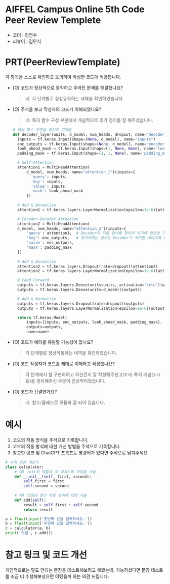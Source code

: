 # AIFFEL Campus Online 5th Code Peer Review Templete
- 코더 : 김연수
- 리뷰어 : 김민식


# PRT(PeerReviewTemplate) 
각 항목을 스스로 확인하고 토의하여 작성한 코드에 적용합니다.

- [O] 코드가 정상적으로 동작하고 주어진 문제를 해결했나요?
  > 네. 각 단계별로 정상동작하는 내역을 확인하였습니다.
- [O] 주석을 보고 작성자의 코드가 이해되었나요?
  > 네. 특히 함수 구성 부분에서 개념적으로 추가 정리를 잘 해주셨습니다.
  ```python
  # 해당 함수 부분을 예시로 가저옴
  def decoder_layer(units, d_model, num_heads, dropout, name="decoder_layer"):
    inputs = tf.keras.Input(shape=(None, d_model), name="inputs")
    enc_outputs = tf.keras.Input(shape=(None, d_model), name="encoder_outputs")
    look_ahead_mask = tf.keras.Input(shape=(1, None, None), name="look_ahead_mask")
    padding_mask = tf.keras.Input(shape=(1, 1, None), name='padding_mask')

    # Self-Attention
    attention1 = MultiHeadAttention(
        d_model, num_heads, name="attention_1")(inputs={
          'query': inputs,
          'key': inputs,
          'value': inputs,
          'mask': look_ahead_mask
        })
    
    # Add & Normalize
    attention1 = tf.keras.layers.LayerNormalization(epsilon=1e-6)(attention1 + inputs)

    # Encoder-Decoder Attention
    attention2 = MultiHeadAttention(
    d_model, num_heads, name="attention_2")(inputs={
        'query': attention1,  # Decoder의 다음 단어를 찾아야 하기에 연관성 기준을 Decoder 값으로 지정
        'key': enc_outputs,   # 찾아야하는 정보는 Encoder가 처리한 데이터에 있으니 key와 value 모두 Encoder 값으로 지정
        'value': enc_outputs,
        'mask': padding_mask
    })
    
    # Add & Normalize
    attention2 = tf.keras.layers.Dropout(rate=dropout)(attention2)
    attention2 = tf.keras.layers.LayerNormalization(epsilon=1e-6)(attention2 + attention1)

    # Feed Forward
    outputs = tf.keras.layers.Dense(units=units, activation='relu')(attention2)
    outputs = tf.keras.layers.Dense(units=d_model)(outputs)

    # Add & Normalize
    outputs = tf.keras.layers.Dropout(rate=dropout)(outputs)
    outputs = tf.keras.layers.LayerNormalization(epsilon=1e-6)(outputs + attention2)

    return tf.keras.Model(
        inputs=[inputs, enc_outputs, look_ahead_mask, padding_mask],
        outputs=outputs,
        name=name)
  ```
- [O] 코드가 에러를 유발할 가능성이 없나요?
  > 각 단계별로 정상작동하는 내역을 혹인하였습니다.
- [O] 코드 작성자가 코드를 제대로 이해하고 작성했나요?
  > 각 단계에서 뭘 구현하려고 하신건지 잘 작성해주셨고(`주석`) 특히 개념(`수식` 등)을 정리해주신 부분이 인상적이었습니다.
- [O] 코드가 간결한가요?
  > 네. 함수/클래스로 모듈화 잘 되어 있습니다.

# 예시
1. 코드의 작동 방식을 주석으로 기록합니다.
2. 코드의 작동 방식에 대한 개선 방법을 주석으로 기록합니다.
3. 참고한 링크 및 ChatGPT 프롬프트 명령어가 있다면 주석으로 남겨주세요.
```python
# 사칙 연산 계산기
class calculator:
    # 예) init의 역할과 각 매서드의 의미를 서술
    def __init__(self, first, second):
        self.first = first
        self.second = second
    
    # 예) 덧셈과 연산 작동 방식에 대한 서술
    def add(self):
        result = self.first + self.second
        return result

a = float(input('첫번째 값을 입력하세요.')) 
b = float(input('두번째 값을 입력하세요.')) 
c = calculator(a, b)
print('덧셈', c.add()) 
```

# 참고 링크 및 코드 개선
개인적으로는 말도 안되는 문장을 테스트해보려고 해봤는데, 가능하셨다면 문장 테스트를 조금 더 수행해보셨으면 어땠을까 하는 의견 드립니다.

